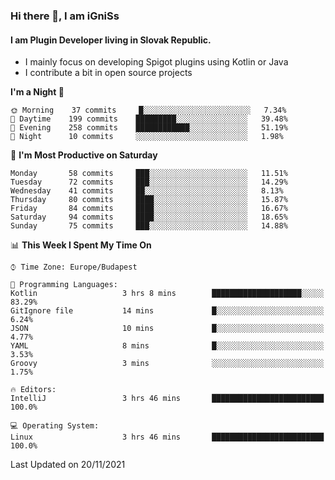### Hi there 👋, I am iGniSs

#### I am Plugin Developer living in Slovak Republic.
- I mainly focus on developing Spigot plugins using Kotlin or Java
- I contribute a bit in open source projects

<!--START_SECTION:waka-->
**I'm a Night 🦉** 

```text
🌞 Morning    37 commits     █░░░░░░░░░░░░░░░░░░░░░░░░   7.34% 
🌆 Daytime    199 commits    █████████░░░░░░░░░░░░░░░░   39.48% 
🌃 Evening    258 commits    ████████████░░░░░░░░░░░░░   51.19% 
🌙 Night      10 commits     ░░░░░░░░░░░░░░░░░░░░░░░░░   1.98%

```
📅 **I'm Most Productive on Saturday** 

```text
Monday       58 commits     ███░░░░░░░░░░░░░░░░░░░░░░   11.51% 
Tuesday      72 commits     ███░░░░░░░░░░░░░░░░░░░░░░   14.29% 
Wednesday    41 commits     ██░░░░░░░░░░░░░░░░░░░░░░░   8.13% 
Thursday     80 commits     ████░░░░░░░░░░░░░░░░░░░░░   15.87% 
Friday       84 commits     ████░░░░░░░░░░░░░░░░░░░░░   16.67% 
Saturday     94 commits     ████░░░░░░░░░░░░░░░░░░░░░   18.65% 
Sunday       75 commits     ███░░░░░░░░░░░░░░░░░░░░░░   14.88%

```


📊 **This Week I Spent My Time On** 

```text
⌚︎ Time Zone: Europe/Budapest

💬 Programming Languages: 
Kotlin                   3 hrs 8 mins        ████████████████████░░░░░   83.29% 
GitIgnore file           14 mins             █░░░░░░░░░░░░░░░░░░░░░░░░   6.24% 
JSON                     10 mins             █░░░░░░░░░░░░░░░░░░░░░░░░   4.77% 
YAML                     8 mins              █░░░░░░░░░░░░░░░░░░░░░░░░   3.53% 
Groovy                   3 mins              ░░░░░░░░░░░░░░░░░░░░░░░░░   1.75%

🔥 Editors: 
IntelliJ                 3 hrs 46 mins       █████████████████████████   100.0%

💻 Operating System: 
Linux                    3 hrs 46 mins       █████████████████████████   100.0%

```


 Last Updated on 20/11/2021
<!--END_SECTION:waka-->